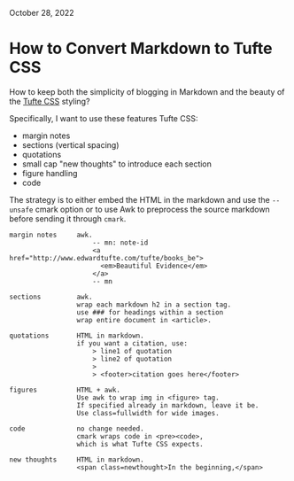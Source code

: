 October 28, 2022

How to Convert Markdown to Tufte CSS
======================================

How to keep both the simplicity of blogging in Markdown and
the beauty of the
[Tufte CSS](https://edwardtufte.github.io/tufte-css/)
styling?

Specifically, I want to use these features Tufte CSS:

  * margin notes
  * sections (vertical spacing)
  * quotations
  * small cap "new thoughts" to introduce each section
  * figure handling
  * code

The strategy is to either embed the HTML in the markdown
and use the `--unsafe` cmark option or to use Awk to preprocess
the source markdown before sending it through `cmark`.


    margin notes     awk.
                         -- mn: note-id
                         <a href="http://www.edwardtufte.com/tufte/books_be">
                           <em>Beautiful Evidence</em>
                         </a>
                         -- mn

    sections         awk.
                     wrap each markdown h2 in a section tag.
                     use ### for headings within a section
                     wrap entire document in <article>.

    quotations       HTML in markdown.
                     if you want a citation, use:
                         > line1 of quotation
                         > line2 of quotation
                         >
                         > <footer>citation goes here</footer>

    figures          HTML + awk.
                     Use awk to wrap img in <figure> tag.
                     If specified already in markdown, leave it be.
                     Use class=fullwidth for wide images.

    code             no change needed.
                     cmark wraps code in <pre><code>,
                     which is what Tufte CSS expects.

    new thoughts     HTML in markdown.
                     <span class=newthought>In the beginning,</span>

